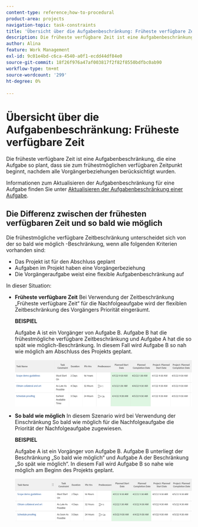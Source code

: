 ```yaml
---
content-type: reference;how-to-procedural
product-area: projects
navigation-topic: task-constraints
title: 'Übersicht über die Aufgabenbeschränkung: Früheste verfügbare Zeit'
description: Die früheste verfügbare Zeit ist eine Aufgabenbeschränkung, die eine Aufgabe so plant, dass sie zum frühestmöglichen verfügbaren Zeitpunkt beginnt, nachdem alle Vorgängerbeziehungen berücksichtigt wurden.
author: Alina
feature: Work Management
exl-id: 9c01e4bd-c6ca-4540-a0f1-ecdd44df84e0
source-git-commit: 18f26f976a47af003817f2f82f8550bdfbc0ab90
workflow-type: tm+mt
source-wordcount: '299'
ht-degree: 0%

---
```


# Übersicht über die Aufgabenbeschränkung: Früheste verfügbare Zeit

Die früheste verfügbare Zeit ist eine Aufgabenbeschränkung, die eine Aufgabe so plant, dass sie zum frühestmöglichen verfügbaren Zeitpunkt beginnt, nachdem alle Vorgängerbeziehungen berücksichtigt wurden.

Informationen zum Aktualisieren der Aufgabenbeschränkung für eine Aufgabe finden Sie unter [Aktualisieren der Aufgabenbeschränkung einer Aufgabe](../../../manage-work/tasks/task-constraints/update-task-constraint-of-task.md).

<!--
<p data-mc-conditions="QuicksilverOrClassic.Draft mode">(NOTE: replaced with new article linked above) </p>
-->

<!--
<p data-mc-conditions="QuicksilverOrClassic.Draft mode">To update the Task Constraint to Earliest Available Time:</p>
-->

<!--
   <li value="1" data-mc-conditions="QuicksilverOrClassic.Draft mode">Go to a task whose constraint you want to modify. </li>
   -->

<!--
   <p data-mc-conditions="QuicksilverOrClassic.Draft mode">Click <strong>Edit Task</strong>.</p>
   -->

<!--
   <p data-mc-conditions="QuicksilverOrClassic.Draft mode">Click the <strong>More</strong> icon <img src="assets/qs-more-icon-on-an-object.png"> next to the task name, then click <strong>Edit</strong>.</p>
   -->

<!--
   <p data-mc-conditions="QuicksilverOrClassic.Draft mode">In the <strong>Overview</strong> section, expand the <strong>Task Constraint</strong> drop-down menu.</p>
   -->

<!--
   <p data-mc-conditions="QuicksilverOrClassic.Draft mode">Select <strong>Earliest Available Time</strong>.</p>
   -->

<!--
   <li value="5" data-mc-conditions="QuicksilverOrClassic.Draft mode">Click <strong>Save Changes</strong>.</li>
   -->

## Die Differenz zwischen der frühesten verfügbaren Zeit und so bald wie möglich

<!--
<p data-mc-conditions="QuicksilverOrClassic.Draft mode">(NOTE: [! This section is duplicated in "Earliest Available Time"])</p>
-->

Die frühestmögliche verfügbare Zeitbeschränkung unterscheidet sich von der so bald wie möglich -Beschränkung, wenn alle folgenden Kriterien vorhanden sind:

* Das Projekt ist für den Abschluss geplant
* Aufgaben im Projekt haben eine Vorgängerbeziehung
* Die Vorgängeraufgabe weist eine flexible Aufgabenbeschränkung auf

In dieser Situation:

* **Früheste verfügbare Zeit** Bei Verwendung der Zeitbeschränkung „Früheste verfügbare Zeit“ für die Nachfolgeaufgabe wird der flexiblen Zeitbeschränkung des Vorgängers Priorität eingeräumt.

  **BEISPIEL**

  Aufgabe A ist ein Vorgänger von Aufgabe B. Aufgabe B hat die frühestmögliche verfügbare Zeitbeschränkung und Aufgabe A hat die so spät wie möglich-Beschränkung. In diesem Fall wird Aufgabe B so nah wie möglich am Abschluss des Projekts geplant.

  ![Früheste verfügbare Zeitbeschränkung, wenn die Termine der Aufgabe nahe am Abschlussdatum des Projekts liegen](assets/earliest-available-constraint-dates-closer-to-project-completion-350x137.png)

* **So bald wie möglich** In diesem Szenario wird bei Verwendung der Einschränkung So bald wie möglich für die Nachfolgeaufgabe die Priorität der Nachfolgeaufgabe zugewiesen.

  **BEISPIEL**

  Aufgabe A ist ein Vorgänger von Aufgabe B. Aufgabe B unterliegt der Beschränkung „So bald wie möglich“ und Aufgabe A der Beschränkung „So spät wie möglich“. In diesem Fall wird Aufgabe B so nahe wie möglich am Beginn des Projekts geplant.

  ![Sobald wie möglich Einschränkung, wenn die Termine der Aufgabe nahe am Startdatum des Projekts liegen](assets/as-soon-as-possible-dates-closer-to-project-start-350x126.png)
